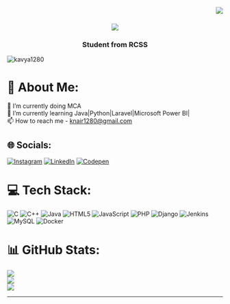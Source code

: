 <img align="right" src="https://visitor-badge.laobi.icu/badge?page_id=salesp07.salesp07" />

<h1 align="center">
    <img src="https://readme-typing-svg.herokuapp.com/?font=Righteous&size=35&center=true&vCenter=true&width=500&height=70&duration=4000&lines=KAVYA+NAIR!+👋;+Hello+all!;" />
</h1>

<h3 align="center">Student from RCSS</h3>

<p align="left"> <img src="https://komarev.com/ghpvc/?username=kavya1280&label=Profile%20views&color=0e75b6&style=flat" alt="kavya1280" /> </p>

# 💫 About Me:
🔭 I’m currently doing MCA <br>🌱 I’m currently learning Java|Python|Laravel|Microsoft Power BI|
<br>📫 How to reach me - knair1280@gmail.com


## 🌐 Socials:
[![Instagram](https://img.shields.io/badge/Instagram-%23E4405F.svg?logo=Instagram&logoColor=white)](https://instagram.com/___kavya_nair____) [![LinkedIn](https://img.shields.io/badge/LinkedIn-%230077B5.svg?logo=linkedin&logoColor=white)](https://www.linkedin.com/in/kavya-nair-8219a822b/ ) [![Codepen](https://img.shields.io/badge/Codepen-000000?style=for-the-badge&logo=codepen&logoColor=white)](https://codepen.io/Knairmca) 

# 💻 Tech Stack:
![C](https://img.shields.io/badge/c-%2300599C.svg?style=for-the-badge&logo=c&logoColor=white) ![C++](https://img.shields.io/badge/c++-%2300599C.svg?style=for-the-badge&logo=c%2B%2B&logoColor=white) ![Java](https://img.shields.io/badge/java-%23ED8B00.svg?style=for-the-badge&logo=openjdk&logoColor=white) ![HTML5](https://img.shields.io/badge/html5-%23E34F26.svg?style=for-the-badge&logo=html5&logoColor=white) ![JavaScript](https://img.shields.io/badge/javascript-%23323330.svg?style=for-the-badge&logo=javascript&logoColor=%23F7DF1E) ![PHP](https://img.shields.io/badge/php-%23777BB4.svg?style=for-the-badge&logo=php&logoColor=white) ![Django](https://img.shields.io/badge/django-%23092E20.svg?style=for-the-badge&logo=django&logoColor=white) ![Jenkins](https://img.shields.io/badge/jenkins-%232C5263.svg?style=for-the-badge&logo=jenkins&logoColor=white) ![MySQL](https://img.shields.io/badge/mysql-%2300000f.svg?style=for-the-badge&logo=mysql&logoColor=white) ![Docker](https://img.shields.io/badge/docker-%230db7ed.svg?style=for-the-badge&logo=docker&logoColor=white)
# 📊 GitHub Stats:
![](https://github-readme-stats.vercel.app/api?username=kavya1280&theme=dark&hide_border=false&include_all_commits=false&count_private=false)<br/>
![](https://github-readme-streak-stats.herokuapp.com/?user=kavya1280&theme=dark&hide_border=false)<br/>
![](https://github-readme-stats.vercel.app/api/top-langs/?username=kavya1280&theme=dark&hide_border=false&include_all_commits=false&count_private=false&layout=compact)

---


<!-- Proudly created with GPRM ( https://gprm.itsvg.in ) -->



